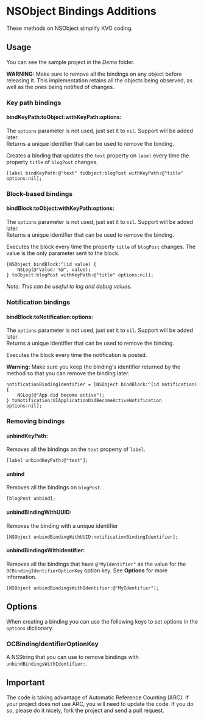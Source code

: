 # NSObject Bindings Additions

These methods on NSObject simplify KVO coding.



## Usage

You can see the sample project in the _Demo_ folder.

**WARNING:** Make sure to remove all the bindings on any object before releasing it. This implementation retains all the objects being observed, as well as the ones being notified of changes.



### Key path bindings

#### bindKeyPath:toObject:withKeyPath:options:

The `options` parameter is not used, just set it to `nil`. Support will be added later.  
Returns a unique identifier that can be used to remove the binding.

Creates a binding that updates the `text` property on `label` every time the property `title` of `blogPost` changes.

	[label bindKeyPath:@"text" toObject:blogPost withKeyPath:@"title" options:nil];



### Block-based bindings

#### bindBlock:toObject:withKeyPath:options:

The `options` parameter is not used, just set it to `nil`. Support will be added later.  
Returns a unique identifier that can be used to remove the binding.

Executes the block every time the property `title` of `blogPost` changes. The value is the only parameter sent to the block.

	[NSObject bindBlock:^(id value) {
		NSLog(@"Value: %@", value);
	} toObject:blogPost withKeyPath:@"title" options:nil];

_Note: This can be useful to log and debug values._



### Notification bindings

#### bindBlock:toNotification:options:

The `options` parameter is not used, just set it to `nil`. Support will be added later.  
Returns a unique identifier that can be used to remove the binding.

Executes the block every time the notification is posted.

**Warning:** Make sure you keep the binding's identifier returned by the method so that you can remove the binding later.

	notificationBindingIdentifier = [NSObject bindBlock:^(id notification) {
		NSLog(@"App did become active");
	} toNotification:UIApplicationDidBecomeActiveNotification options:nil];



### Removing bindings


#### unbindKeyPath:

Removes all the bindings on the `text` property of `label`.

	[label unbindKeyPath:@"text"];


#### unbind

Removes all the bindings on `blogPost`.

	[blogPost unbind];


#### unbindBindingWithUUID:

Removes the binding with a unique identifier

	[NSObject unbindBindingWithUUID:notificationBindingIdentifier];


#### unbindBindingsWithIdentifier:

Removes all the bindings that have `@"MyIdentifier"` as the value for the `OCBindingIdentifierOptionKey` option key. See **Options** for more information.

	[NSObject unbindBindingsWithIdentifier:@"MyIdentifier"];




## Options

When creating a binding you can use the following keys to set options in the `options` dictionary.

### OCBindingIdentifierOptionKey

A NSString that you can use to remove bindings with `unbindBindingsWithIdentifier:`.

## Important

The code is taking advantage of Automatic Reference Counting (ARC). If your project does not use ARC, you will need to update the code. If you do so, please do it nicely, fork the project and send a pull request.
